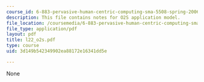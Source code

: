```yaml
---
course_id: 6-883-pervasive-human-centric-computing-sma-5508-spring-2006
description: This file contains notes for O2S application model.
file_location: /coursemedia/6-883-pervasive-human-centric-computing-sma-5508-spring-2006/3d149b542349902ea88172e16341dd5e_l22_o2s.pdf
file_type: application/pdf
layout: pdf
title: l22_o2s.pdf
type: course
uid: 3d149b542349902ea88172e16341dd5e

---
```

None